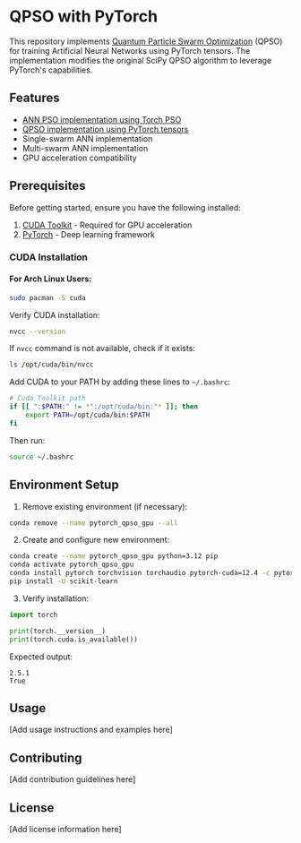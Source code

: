 # QPSO with PyTorch

This repository implements [Quantum Particle Swarm Optimization](https://github.com/ngroup/qpso) (QPSO) for training Artificial Neural Networks using PyTorch tensors. The implementation modifies the original SciPy QPSO algorithm to leverage PyTorch's capabilities.

## Features

- [ANN PSO implementation using Torch PSO]()
- [QPSO implementation using PyTorch tensors](./QPSO-PyTorch/implementation_analysis.md)
- Single-swarm ANN implementation
- Multi-swarm ANN implementation
- GPU acceleration compatibility

## Prerequisites

Before getting started, ensure you have the following installed:

1. [CUDA Toolkit](https://developer.nvidia.com/cuda-downloads) - Required for GPU acceleration
2. [PyTorch](https://pytorch.org/get-started/locally/) - Deep learning framework

### CUDA Installation

#### For Arch Linux Users:
```bash
sudo pacman -S cuda
```

Verify CUDA installation:
```bash
nvcc --version
```

If `nvcc` command is not available, check if it exists:
```bash
ls /opt/cuda/bin/nvcc
```

Add CUDA to your PATH by adding these lines to `~/.bashrc`:
```bash
# Cuda Toolkit path
if [[ ":$PATH:" != *":/opt/cuda/bin:"* ]]; then
    export PATH=/opt/cuda/bin:$PATH
fi
```

Then run:
```bash
source ~/.bashrc
```

## Environment Setup

1. Remove existing environment (if necessary):
```bash
conda remove --name pytorch_qpso_gpu --all
```

2. Create and configure new environment:
```bash
conda create --name pytorch_qpso_gpu python=3.12 pip
conda activate pytorch_qpso_gpu
conda install pytorch torchvision torchaudio pytorch-cuda=12.4 -c pytorch -c nvidia
pip install -U scikit-learn
```

3. Verify installation:
```python
import torch

print(torch.__version__)
print(torch.cuda.is_available())
```

Expected output:
```
2.5.1
True
```

## Usage

[Add usage instructions and examples here]

## Contributing

[Add contribution guidelines here]

## License

[Add license information here]
